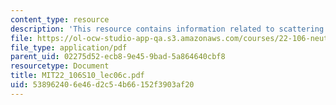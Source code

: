 ```yaml
---
content_type: resource
description: 'This resource contains information related to scattering laws / SANS. '
file: https://ol-ocw-studio-app-qa.s3.amazonaws.com/courses/22-106-neutron-interactions-and-applications-spring-2010/538962406e46d2c54b66152f3903af20_MIT22_106S10_lec06c.pdf
file_type: application/pdf
parent_uid: 02275d52-ecb8-9e45-9bad-5a864640cbf8
resourcetype: Document
title: MIT22_106S10_lec06c.pdf
uid: 53896240-6e46-d2c5-4b66-152f3903af20
---
```

